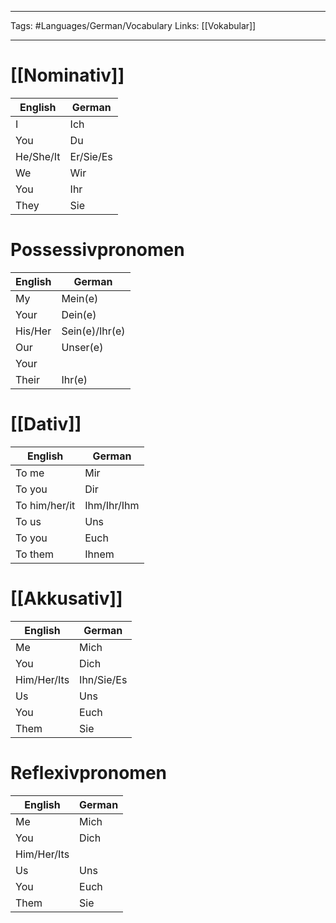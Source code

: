 ___
Tags: #Languages/German/Vocabulary 
 Links: [[Vokabular]]
___
# [[Nominativ]]
English | German
------------ | ------------
I | Ich
You | Du
He/She/It | Er/Sie/Es
We | Wir
You | Ihr
They | Sie

# Possessivpronomen
English | German
------------ | ------------
My | Mein(e)
Your | Dein(e)
His/Her | Sein(e)/Ihr(e)
Our | Unser(e)
Your | 
Their | Ihr(e)

# [[Dativ]]
English | German
------------ | ------------
To me | Mir
To you | Dir
To him/her/it | Ihm/Ihr/Ihm
To us | Uns
To you | Euch
To them | Ihnem

# [[Akkusativ]]
English | German
------------ | ------------
Me | Mich
You | Dich
Him/Her/Its | Ihn/Sie/Es
Us | Uns
You | Euch
Them | Sie

# Reflexivpronomen
English | German
------------ | ------------
Me | Mich
You | Dich
Him/Her/Its | 
Us | Uns
You | Euch
Them | Sie
